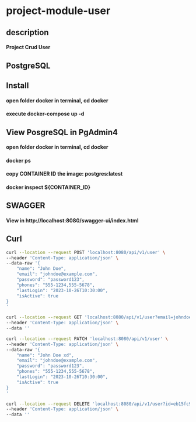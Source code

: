 # project-module-user

## description
#### Project Crud User

## PostgreSQL

## Install 
#### open folder docker in terminal, cd docker
#### execute docker-compose up -d

## View PosgreSQL in PgAdmin4
#### open folder docker in terminal, cd docker
#### docker ps
#### copy CONTAINER ID  the image: postgres:latest
#### docker inspect ${CONTAINER_ID}

## SWAGGER
#### View in http://localhost:8080/swagger-ui/index.html

## Curl
```bash
curl --location --request POST 'localhost:8080/api/v1/user' \
--header 'Content-Type: application/json' \
--data-raw '{
    "name": "John Doe",
    "email": "johndoe@example.com",
    "password": "password123", 
    "phones": "555-1234,555-5678",
    "lastLogin": "2023-10-26T10:30:00",
    "isActive": true
}
'
```

```bash
curl --location --request GET 'localhost:8080/api/v1/user?email=johndoe%40example.com' \
--header 'Content-Type: application/json' \
--data ''
```

```bash
curl --location --request PATCH 'localhost:8080/api/v1/user' \
--header 'Content-Type: application/json' \
--data-raw '{
    "name": "John Doe xd",
    "email": "johndoe@example.com",
    "password": "password123", 
    "phones": "555-1234,555-5678",
    "lastLogin": "2023-10-26T10:30:00",
    "isActive": true
}
'
```

```bash
curl --location --request DELETE 'localhost:8080/api/v1/user?id=eb15fc93-ca82-4bee-9e0f-1e3e618d45fc' \
--header 'Content-Type: application/json' \
--data ''
```